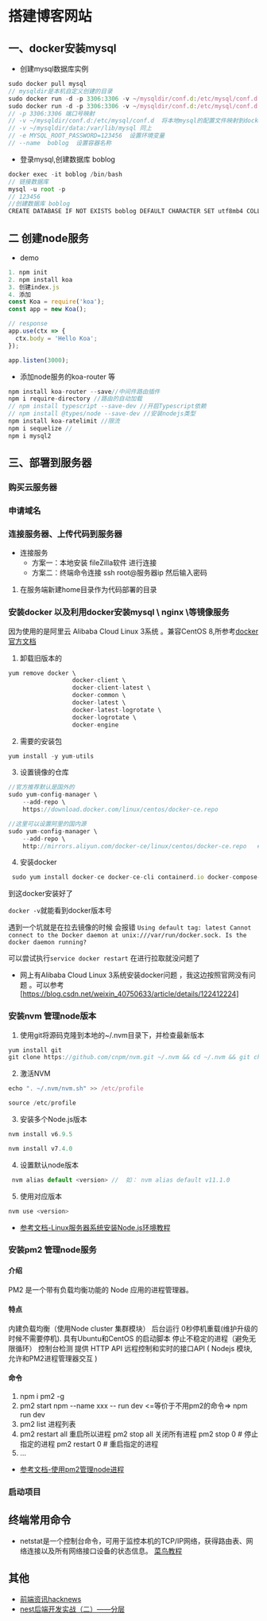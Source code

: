 # 搭建博客网站

## 一、docker安装mysql

+ 创建mysql数据库实例

```javascript
sudo docker pull mysql
// mysqldir是本机自定义创建的目录
sudo docker run -d -p 3306:3306 -v ~/mysqldir/conf.d:/etc/mysql/conf.d -v ~/mysqldir/data:/var/lib/mysql -e MYSQL_ROOT_PASSWORD=123456 --name  boblog mysql
sudo docker run -d -p 3306:3306 -v ~/mysqldir/conf.d:/etc/mysql/conf.d -v ~/mysqldir/data:/var/lib/mysql -e MYSQL_ROOT_PASSWORD=123456 --name  boblog mysql
// -p 3306:3306 端口号映射
// -v ~/mysqldir/conf.d:/etc/mysql/conf.d  将本地mysql的配置文件映射到docker中的mysql
// -v ~/mysqldir/data:/var/lib/mysql 同上
// -e MYSQL_ROOT_PASSWORD=123456  设置环境变量 
// --name  boblog  设置容器名称
```


+ 登录mysql,创建数据库 boblog

```javascript
docker exec -it boblog /bin/bash
// 链接数据库
mysql -u root -p 
// 123456
//创建数据库 boblog
CREATE DATABASE IF NOT EXISTS boblog DEFAULT CHARACTER SET utf8mb4 COLLATE utf8mb4_unicode_ci;
```

## 二 创建node服务

+ demo

```javascript
1. npm init
2. npm install koa
3. 创建index.js
4. 添加
const Koa = require('koa');
const app = new Koa();

// response
app.use(ctx => {
  ctx.body = 'Hello Koa';
});

app.listen(3000);
```

+ 添加node服务的koa-router 等

```javascript
npm install koa-router --save//中间件路由插件
npm i require-directory //路由的自动加载
// npm install typescript --save-dev //开启Typescript依赖
// npm install @types/node --save-dev //安装nodejs类型
npm install koa-ratelimit //限流
npm i sequelize //
npm i mysql2 

```

## 三、部署到服务器

### 购买云服务器

### 申请域名

### 连接服务器、上传代码到服务器

+ 连接服务
  - 方案一：本地安装 fileZilla软件 进行连接
  - 方案二：终端命令连接  ssh root@服务器ip 然后输入密码
  
1. 在服务端新建home目录作为代码部署的目录

### 安装docker 以及利用docker安装mysql \ nginx \等镜像服务

因为使用的是阿里云 Alibaba Cloud Linux 3系统 。兼容CentOS 8,所参考[docker官方文档](https://docs.docker.com/engine/install/centos/) 
 

1. 卸载旧版本的

```javascript
yum remove docker \
                  docker-client \
                  docker-client-latest \
                  docker-common \
                  docker-latest \
                  docker-latest-logrotate \
                  docker-logrotate \
                  docker-engine
```

2. 需要的安装包

```javascript
yum install -y yum-utils

```

3. 设置镜像的仓库

```javascript
//官方推荐默认是国外的
sudo yum-config-manager \
    --add-repo \
    https://download.docker.com/linux/centos/docker-ce.repo

//这里可以设置阿里的国内源
sudo yum-config-manager \
    --add-repo \
    http://mirrors.aliyun.com/docker-ce/linux/centos/docker-ce.repo   #推荐使用阿里云的

```

4. 安装docker

```javascript
 sudo yum install docker-ce docker-ce-cli containerd.io docker-compose-plugin

```

到这docker安装好了

`docker -v`就能看到docker版本号

遇到一个坑就是在拉去镜像的时候 会报错
`Using default tag: latest Cannot connect to the Docker daemon at unix:///var/run/docker.sock. Is the docker daemon running?`

可以尝试执行`service docker restart` 在进行拉取就没问题了

+ 网上有Alibaba Cloud Linux 3系统安装docker问题 ，我这边按照官网没有问题 。可以参考[https://blog.csdn.net/weixin_40750633/article/details/122412224]

### 安装nvm 管理node版本

1. 使用git将源码克隆到本地的~/.nvm目录下，并检查最新版本

```javascript
yum install git
git clone https://github.com/cnpm/nvm.git ~/.nvm && cd ~/.nvm && git checkout `git describe --abbrev=0 --tags`
```

2. 激活NVM

```javascript
echo ". ~/.nvm/nvm.sh" >> /etc/profile

source /etc/profile
```

3. 安装多个Node.js版本

```javascript
nvm install v6.9.5

nvm install v7.4.0
```

4. 设置默认node版本

```javascript
 nvm alias default <version> //  如： nvm alias default v11.1.0
```
5. 使用对应版本

```javascript
nvm use <version> 
```

+ [参考文档-Linux服务器系统安装Node.js环境教程](https://www.asdwq.com/p/vdp1r4.html)
### 安装pm2 管理node服务

#### 介绍
  
  PM2 是一个带有负载均衡功能的 Node 应用的进程管理器。

#### 特点  

内建负载均衡（使用Node cluster 集群模块）
后台运行
0秒停机重载(维护升级的时候不需要停机).
具有Ubuntu和CentOS 的启动脚本
停止不稳定的进程（避免无限循环）
控制台检测
提供 HTTP API
远程控制和实时的接口API ( Nodejs 模块,允许和PM2进程管理器交互 )

#### 命令

1. npm i pm2 -g
2. pm2 start npm --name xxx -- run dev <=等价于不用pm2的命令=> npm run dev 
3. pm2 list 进程列表
4. pm2 restart all 重启所以进程  pm2 stop all 关闭所有进程   pm2 stop 0 # 停止指定的进程  pm2 restart 0 # 重启指定的进程
5. ...

+ [参考文档-使用pm2管理node进程](https://www.jianshu.com/p/0d00c7643231)

### 启动项目



## 终端常用命令

+ netstat是一个控制台命令，可用于监控本机的TCP/IP网络，获得路由表、网络连接以及所有网络接口设备的状态信息。 [菜鸟教程](https://www.runoob.com/linux/linux-comm-netstat.html)


## 其他

+ [前端资讯hacknews](https://hack.ernews.info/stories/top)
+ [nest后端开发实战（二）——分层](https://zhuanlan.zhihu.com/p/448037259)
